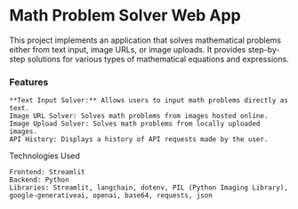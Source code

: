 # Math Problem Solver Web App

This project implements an  application that solves mathematical problems either from text input, image URLs, or image uploads. It provides step-by-step solutions for various types of mathematical equations and expressions.
### Features

    **Text Input Solver:** Allows users to input math problems directly as text.
    Image URL Solver: Solves math problems from images hosted online.
    Image Upload Solver: Solves math problems from locally uploaded images.
    API History: Displays a history of API requests made by the user.

Technologies Used

    Frontend: Streamlit
    Backend: Python
    Libraries: Streamlit, langchain, dotenv, PIL (Python Imaging Library), google-generativeai, openai, base64, requests, json
